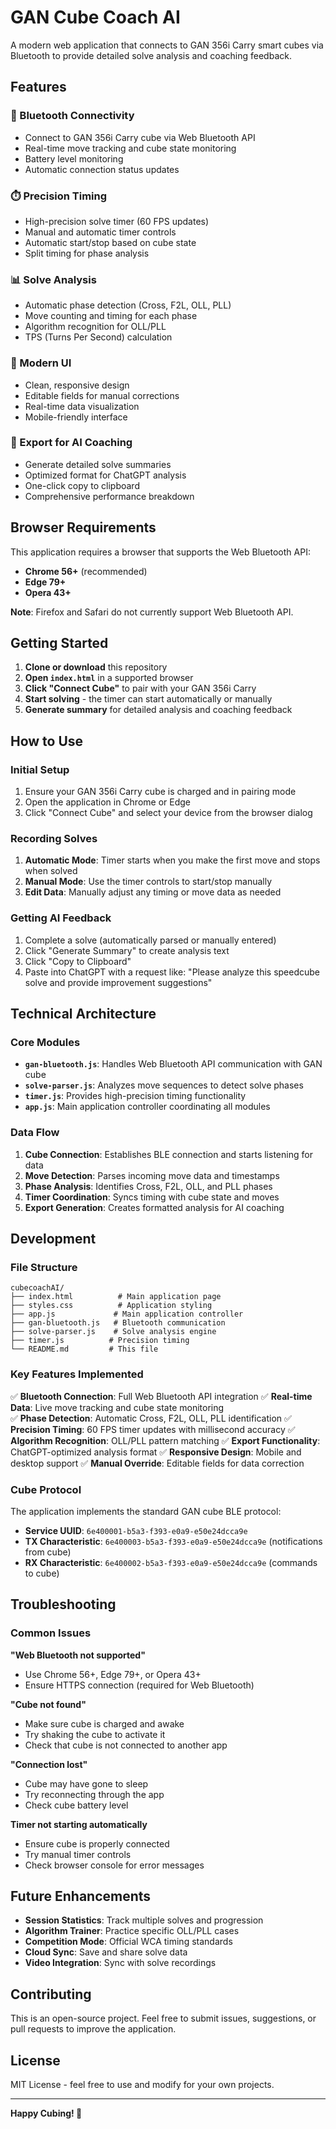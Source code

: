 # GAN Cube Coach AI

A modern web application that connects to GAN 356i Carry smart cubes via Bluetooth to provide detailed solve analysis and coaching feedback.

## Features

### 🔗 Bluetooth Connectivity
- Connect to GAN 356i Carry cube via Web Bluetooth API
- Real-time move tracking and cube state monitoring
- Battery level monitoring
- Automatic connection status updates

### ⏱️ Precision Timing
- High-precision solve timer (60 FPS updates)
- Manual and automatic timer controls
- Automatic start/stop based on cube state
- Split timing for phase analysis

### 📊 Solve Analysis
- Automatic phase detection (Cross, F2L, OLL, PLL)
- Move counting and timing for each phase
- Algorithm recognition for OLL/PLL
- TPS (Turns Per Second) calculation

### 📱 Modern UI
- Clean, responsive design
- Editable fields for manual corrections
- Real-time data visualization
- Mobile-friendly interface

### 🚀 Export for AI Coaching
- Generate detailed solve summaries
- Optimized format for ChatGPT analysis
- One-click copy to clipboard
- Comprehensive performance breakdown

## Browser Requirements

This application requires a browser that supports the Web Bluetooth API:
- **Chrome 56+** (recommended)
- **Edge 79+**
- **Opera 43+**

**Note**: Firefox and Safari do not currently support Web Bluetooth API.

## Getting Started

1. **Clone or download** this repository
2. **Open `index.html`** in a supported browser
3. **Click "Connect Cube"** to pair with your GAN 356i Carry
4. **Start solving** - the timer can start automatically or manually
5. **Generate summary** for detailed analysis and coaching feedback

## How to Use

### Initial Setup
1. Ensure your GAN 356i Carry cube is charged and in pairing mode
2. Open the application in Chrome or Edge
3. Click "Connect Cube" and select your device from the browser dialog

### Recording Solves
1. **Automatic Mode**: Timer starts when you make the first move and stops when solved
2. **Manual Mode**: Use the timer controls to start/stop manually
3. **Edit Data**: Manually adjust any timing or move data as needed

### Getting AI Feedback
1. Complete a solve (automatically parsed or manually entered)
2. Click "Generate Summary" to create analysis text
3. Click "Copy to Clipboard" 
4. Paste into ChatGPT with a request like: "Please analyze this speedcube solve and provide improvement suggestions"

## Technical Architecture

### Core Modules

- **`gan-bluetooth.js`**: Handles Web Bluetooth API communication with GAN cube
- **`solve-parser.js`**: Analyzes move sequences to detect solve phases
- **`timer.js`**: Provides high-precision timing functionality
- **`app.js`**: Main application controller coordinating all modules

### Data Flow

1. **Cube Connection**: Establishes BLE connection and starts listening for data
2. **Move Detection**: Parses incoming move data and timestamps
3. **Phase Analysis**: Identifies Cross, F2L, OLL, and PLL phases
4. **Timer Coordination**: Syncs timing with cube state and moves
5. **Export Generation**: Creates formatted analysis for AI coaching

## Development

### File Structure
```
cubecoachAI/
├── index.html          # Main application page
├── styles.css          # Application styling
├── app.js             # Main application controller
├── gan-bluetooth.js   # Bluetooth communication
├── solve-parser.js    # Solve analysis engine
├── timer.js          # Precision timing
└── README.md         # This file
```

### Key Features Implemented

✅ **Bluetooth Connection**: Full Web Bluetooth API integration
✅ **Real-time Data**: Live move tracking and cube state monitoring  
✅ **Phase Detection**: Automatic Cross, F2L, OLL, PLL identification
✅ **Precision Timing**: 60 FPS timer updates with millisecond accuracy
✅ **Algorithm Recognition**: OLL/PLL pattern matching
✅ **Export Functionality**: ChatGPT-optimized analysis format
✅ **Responsive Design**: Mobile and desktop support
✅ **Manual Override**: Editable fields for data correction

### Cube Protocol

The application implements the standard GAN cube BLE protocol:
- **Service UUID**: `6e400001-b5a3-f393-e0a9-e50e24dcca9e`
- **TX Characteristic**: `6e400003-b5a3-f393-e0a9-e50e24dcca9e` (notifications from cube)
- **RX Characteristic**: `6e400002-b5a3-f393-e0a9-e50e24dcca9e` (commands to cube)

## Troubleshooting

### Common Issues

**"Web Bluetooth not supported"**
- Use Chrome 56+, Edge 79+, or Opera 43+
- Ensure HTTPS connection (required for Web Bluetooth)

**"Cube not found"**
- Make sure cube is charged and awake
- Try shaking the cube to activate it
- Check that cube is not connected to another app

**"Connection lost"**
- Cube may have gone to sleep
- Try reconnecting through the app
- Check cube battery level

**Timer not starting automatically**
- Ensure cube is properly connected
- Try manual timer controls
- Check browser console for error messages

## Future Enhancements

- **Session Statistics**: Track multiple solves and progression
- **Algorithm Trainer**: Practice specific OLL/PLL cases
- **Competition Mode**: Official WCA timing standards
- **Cloud Sync**: Save and share solve data
- **Video Integration**: Sync with solve recordings

## Contributing

This is an open-source project. Feel free to submit issues, suggestions, or pull requests to improve the application.

## License

MIT License - feel free to use and modify for your own projects.

---

**Happy Cubing! 🎲**
